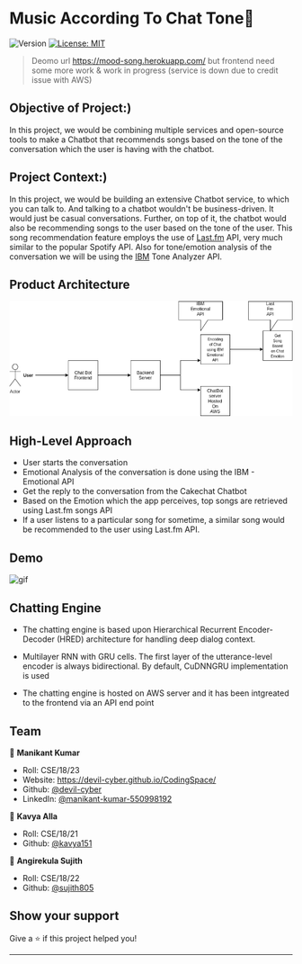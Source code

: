 # Music According To Chat Tone👋
![Version](https://img.shields.io/badge/version-1.0.0-blue.svg?cacheSeconds=2592000)
[![License: MIT](https://img.shields.io/badge/License-MIT-yellow.svg)](#)

> Deomo url https://mood-song.herokuapp.com/ but frontend need some more work & work in progress (service is down due to credit issue with AWS)

## Objective of Project:)
In this project, we would be combining multiple services and open-source tools to make a Chatbot that recommends songs based on the tone of the conversation which the user is having with the chatbot.

## Project Context:)
In this project, we would be building an extensive Chatbot service, to which you can talk to. And talking to a chatbot wouldn't be business-driven. It would just be casual conversations. Further, on top of it, the chatbot would also be recommending songs to the user based on the tone of the user. This song recommendation feature employs the use of [Last.fm](https://www.last.fm/api) API, very much similar to the popular Spotify API. Also for tone/emotion analysis of the conversation we will be using the [IBM](https://www.youtube.com/watch?v=wUb--6FPBik) Tone Analyzer API.

## Product Architecture
![image](https://github.com/devil-cyber/Mood-Music/blob/master/asset/arch.png)

## High-Level Approach
- User starts the conversation
- Emotional Analysis of the conversation is done using the IBM - Emotional API
- Get the reply to the conversation from the Cakechat Chatbot
- Based on the Emotion which the app perceives, top songs are retrieved using Last.fm songs API
- If a user listens to a particular song for sometime, a similar song would be recommended to the user using Last.fm API.
  
## Demo

![gif](https://github.com/devil-cyber/Mood-Music/blob/master/asset/demo.gif)

## Chatting Engine

- The chatting engine is based upon  Hierarchical Recurrent Encoder-Decoder (HRED) architecture for handling deep dialog context.

- Multilayer RNN with GRU cells. The first layer of the utterance-level encoder is always bidirectional. By default, CuDNNGRU implementation is used
- The chatting engine is hosted on AWS server and it has been intgreated to the frontend via an API end point



## Team

👤 **Manikant Kumar**
* Roll: CSE/18/23
* Website: https://devil-cyber.github.io/CodingSpace/
* Github: [@devil-cyber](https://github.com/devil-cyber)
* LinkedIn: [@manikant-kumar-550998192](https://linkedin.com/in/manikant-kumar-550998192)

👤 **Kavya Alla**
* Roll: CSE/18/21
* Github: [@kavya151](https://github.com/kavya151)

👤 **Angirekula Sujith**
* Roll: CSE/18/22
* Github: [@sujith805](https://github.com/suijith805)


## Show your support

Give a ⭐️ if this project helped you!


***
 
